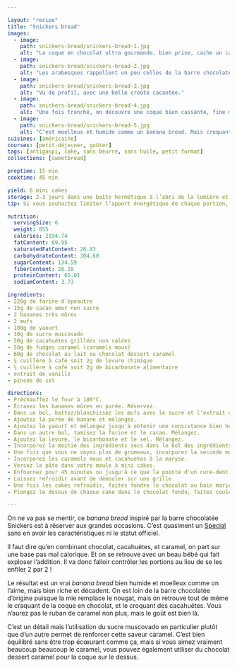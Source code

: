 ```yaml
---

layout: "recipe"
title: "Snickers bread"
images:
  - image:
    path: snickers-bread/snickers-bread-1.jpg
    alt: "La coque en chocolat ultra gourmande, bien prise, cache un cake cacao."
  - image:
    path: snickers-bread/snickers-bread-2.jpg
    alt: "Les arabesques rappellent un peu celles de la barre chocolatée qui nous a inspirés."
  - image:
    path: snickers-bread/snickers-bread-3.jpg
    alt: "Vu de profil, avec une belle croûte cacaotée."
  - image:
    path: snickers-bread/snickers-bread-4.jpg
    alt: "Une fois tranché, on découvre une coque bien cassante, fine mais pas trop, du caramel et des cacahuètes bien généreuses prises dans la mie."
  - image:
    path: snickers-bread/snickers-bread-5.jpg
    alt: "C’est moelleux et humide comme un banana bread. Mais croquant, plutôt riche et surtout décadent à la fois."
cuisines: [américaine]
courses: [petit-déjeuner, goûter]
tags: [antigaspi, cake, sans beurre, sans huile, petit format]
collections: [sweetbread]

preptime: 15 min
cooktime: 45 min

yield: 6 mini cakes
storage: 2–3 jours dans une boîte hermétique à l’abri de la lumière et de la chaleur. 5 jours au frigo. 2 mois au congélateur.
tip: Si vous souhaitez limiter l’apport énergétique de chaque portion, la bonne idée serait peut-être d’en faire des mini muffins plutôt que des mini cakes – il devrait y avoir de quoi en faire 24. Une autre option est de zapper la coque en chocolat sur le dessus.

nutrition:
  servingSize: 6
  weight: 855
  calories: 2194.74
  fatContent: 69.95
  saturatedFatContent: 26.83
  carbohydrateContent: 304.60
  sugarContent: 134.59
  fiberContent: 28.28
  proteinContent: 65.01
  sodiumContent: 3.73

ingredients:
- 220g de farine d’épeautre
- 15g de cacao amer non sucré
- 2 bananes très mûres
- 2 œufs
- 100g de yaourt
- 30g de sucre muscovado
- 50g de cacahuètes grillées non salées
- 50g de fudges caramel (caramels mous)
- 60g de chocolat au lait ou chocolat dessert caramel
- ¼ cuillère à café soit 2g de levure chimique
- ¼ cuillère à café soit 2g de bicarbonate alimentaire
- extrait de vanille
- pincée de sel

directions:
- Préchauffez le four à 180°C.
- Écrasez les bananes mûres en purée. Réservez.
- Dans un bol, battez/blanchissez les œufs avec le sucre et l'extrait de vanille. 
- Ajoutez la purée de banane et mélangez.
- Ajoutez le yaourt et mélangez jusqu'à obtenir une consistance bien homogène.
- Dans un autre bol, tamisez la farine et le cacao. Mélangez. 
- Ajoutez la levure, le bicarbonate et le sel. Mélangez. 
- Incorporez la moitié des ingrédients secs dans le bol des ingrédients humides à la maryse. 
- Une fois que vous ne voyez plus de grumeaux, incorporez la seconde moitié. Réservez. 
- Incorporez les caramels mous et cacahuètes à la maryse.
- Versez la pâte dans votre moule à mini cakes.
- Enfournez pour 45 minutes ou jusqu'à ce que la pointe d'un cure-dent ressorte sèche. 
- Laissez refroidir avant de démouler sur une grille. 
- Une fois les cakes refroidis, faites fondre le chocolat au bain marie ou micro-ondes.
- Plongez le dessus de chaque cake dans le chocolat fondu, faites couler l’excédent et déposez le cake sur la grille pour faire figer le chocolat.

---
```


On ne va pas se mentir, ce <i lang="en">banana bread</i> inspiré par la barre chocolatée Snickers est à réserver aux grandes occasions. C’est quasiment un [Special](../collections.html#special) sans en avoir les caractéristiques ni le statut officiel.

Il faut dire qu’en combinant chocolat, cacahuètes, et caramel, on part sur une base pas mal calorique. Et on se retrouve avec un beau bébé qui fait exploser l’addition. Il va donc falloir contrôler les portions au lieu de se les enfiler 2 par 2&nbsp;!

Le résultat est un vrai <i lang="en">banana bread</i> bien humide et moelleux comme on l’aime, mais bien riche et décadent. On est loin de la barre chocolatée d’origine puisque la mie remplace le nougat, mais on retrouve tout de même le craquant de la coque en chocolat, et le croquant des cacahuètes. Vous n’aurez pas le ruban de caramel non plus, mais le goût est bien là.

C’est un détail mais l’utilisation du sucre muscovado en particulier plutôt que d’un autre permet de renforcer cette saveur caramel. C’est bien équilibré sans être trop écœurant comme ça, mais si vous aimez vraiment beaucoup beaucoup le caramel, vous pouvez également utiliser du chocolat dessert caramel pour la coque sur le dessus.
